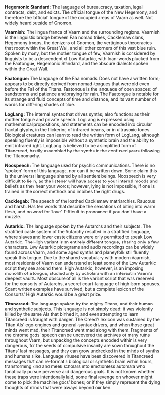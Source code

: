 **Hegemonic Standard:** The language of bureaucracy, taxation, legal contracts, debt, and edicts. The official tongue of the New Hegemony, and therefore the ‘official’ tongue of the occupied areas of Vaarn as well. Not widely heard outside of Gnomon.

**Vaarnish:** The lingua franca of Vaarn and the surrounding regions. Vaarnish is the linguistic bridge between Faa nomad tribes, Cacklemaw clans, Hegemony troops, the denizens of Gnomon, the vertiginous theocracies that roost within the Great Wall, and all other corners of this vast blue ruin. Spoken by many, but the mother tongue of few, Vaarnish is considered by linguists to be a descendent of Low Autarkic, with loan-words plucked from the Faatongue, Hegemonic Standard, and the obscure dialects spoken within the Great Wall.
 
**Faatongue:** The language of the Faa nomads. Does not have a written form; appears to be directly derived from nomad-tongues that were old even before the Fall of the Titans. Faatongue is the language of open spaces; of sandstorms and patience and praying for rain. The Faatongue is notable for its strange and fluid concepts of time and distance, and its vast number of words for differing shades of blue.

**LogLang:** The internal syntax that drives synths; also functions as their mother tongue and private speech. LogLang is expressed using mathematical propositions, and statements can be encoded into circular fractal glyphs, in the flickering of infrared beams, or in ultrasonic tones. 
Biological creatures can learn to read the written form of LogLang, although speaking fluently is impossible without a synthetic brain and the ability to emit infrared light. LogLang is believed to be a simplified form of Titancreed, hastily assembled by the synths in the confused years following the Titanomachy.

**Noospeech:** The language used for psychic communications. There is no ‘spoken’ form of this language, nor can it be written down. Some claim this is the universal language shared by all sentient beings. Noospeech is very difficult to lie in, as the listener will have access to your internal moods and beliefs as they hear your words; however, lying is not impossible, if one is trained in the correct methods and imbibes the right drugs.

**Cacklegab:** The speech of the loathed Cacklemaw matriarchies. Raucous and harsh. Has ten words that describe the sensations of biting into warm flesh, and no word for ‘love’. Difficult to pronounce if you don’t have a muzzle.

**Autarkic:** The language spoken by the Autarchs and their subjects. The stratified caste system of the Autarchy resulted in a stratified language, where slaves and lower caste citizens were only permitted to speak Low Autarkic. The High variant is an entirely different tongue, sharing only a few characters.
Low Autarkic pictograms and audio recordings can be widely found across Vaarn, and some aged synths and planeyfolk still fluently speak this tongue. Due to the shared vocabulary with modern Vaarnish, most residents of Vaarn can understand at least some of the Low Autarkic script they see around them. High Autarkic, however, is an imposing monolith of a tongue, studied only by scholars with an interest in Vaarn’s deepest vaults. 
Most obscure of all is the variant script that was reserved for the consorts of Autarchs, a secret court-language of high-born spouses. Scant written examples have survived, but a complete lexicon of the Consorts’ High Autarkic would be a great prize.

**Titancreed:** The language spoken by the mighty Titans, and their human and synthetic subjects. This language is not simply dead: it was violently killed by the same AIs that birthed it, and even attempting to learn Titancreed is fraught with danger. The Creed’s lexicon was sustained by the Titan AIs’ ego-engines and general-syntax drivers, and when those great minds went mad, their Titancreed went mad along with them.
Fragments of the chrome gods’ speech can be uncovered the archives of many ruins throughout Vaarn, but unpacking the concepts encoded within is very dangerous, for the seeds of compulsive insanity are sown throughout the Titans’ last messages, and they can grow unchecked in the minds of synths and humans alike. Language viruses have been discovered in Titancreed messages that can re-format a biological or synthetic brain within hours, transforming kind and meek scholars into emotionless automata who fanatically pursue perverse and dangerous goals. It is not known whether these traps were intentionally laid, some final revenge on whoever might come to pick the machine gods’ bones; or if they simply represent the dying thoughts of minds that were always beyond our ken.
